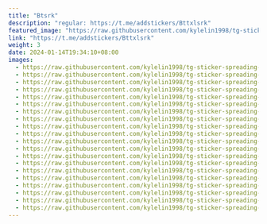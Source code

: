 ```yaml
---
title: "Btsrk"
description: "regular: https://t.me/addstickers/Bttxlsrk"
featured_image: "https://raw.githubusercontent.com/kylelin1998/tg-sticker-spreading-worldwide-images/main/img/ca73a706-2292-4c79-bbeb-bcfa4b80a855.jpg"
link: "https://t.me/addstickers/Bttxlsrk"
weight: 3
date: 2024-01-14T19:34:10+08:00
images:
  - https://raw.githubusercontent.com/kylelin1998/tg-sticker-spreading-worldwide-images/main/img/ca73a706-2292-4c79-bbeb-bcfa4b80a855.jpg
  - https://raw.githubusercontent.com/kylelin1998/tg-sticker-spreading-worldwide-images/main/img/ed26ae2b-dd70-4c37-9432-623c11c477e1.jpg
  - https://raw.githubusercontent.com/kylelin1998/tg-sticker-spreading-worldwide-images/main/img/cecaa8c3-da52-4b1a-8eeb-dfb91df46bd5.jpg
  - https://raw.githubusercontent.com/kylelin1998/tg-sticker-spreading-worldwide-images/main/img/6f104e76-b3c5-4483-991e-0798b22c3ca4.jpg
  - https://raw.githubusercontent.com/kylelin1998/tg-sticker-spreading-worldwide-images/main/img/d1215af9-02c8-4250-a01e-2832066a41ee.jpg
  - https://raw.githubusercontent.com/kylelin1998/tg-sticker-spreading-worldwide-images/main/img/74c9633a-c61b-452a-a501-77a77caed922.jpg
  - https://raw.githubusercontent.com/kylelin1998/tg-sticker-spreading-worldwide-images/main/img/e1c61796-6070-424e-8d4d-21407b4b8c65.jpg
  - https://raw.githubusercontent.com/kylelin1998/tg-sticker-spreading-worldwide-images/main/img/ae296fa2-995b-4a0f-8180-5761d15bb95d.jpg
  - https://raw.githubusercontent.com/kylelin1998/tg-sticker-spreading-worldwide-images/main/img/7633533a-f8df-4392-933b-259bb7f953db.jpg
  - https://raw.githubusercontent.com/kylelin1998/tg-sticker-spreading-worldwide-images/main/img/db587510-8d98-49be-9f05-0cfa852a680d.jpg
  - https://raw.githubusercontent.com/kylelin1998/tg-sticker-spreading-worldwide-images/main/img/c2234986-607c-4b30-bd99-9560a18d51df.jpg
  - https://raw.githubusercontent.com/kylelin1998/tg-sticker-spreading-worldwide-images/main/img/426217a4-e9a7-4a93-a2cb-6b491d1b4cdb.jpg
  - https://raw.githubusercontent.com/kylelin1998/tg-sticker-spreading-worldwide-images/main/img/4cc79208-3c47-4c98-b408-14d88b034558.jpg
  - https://raw.githubusercontent.com/kylelin1998/tg-sticker-spreading-worldwide-images/main/img/f56363e6-2cae-46b9-92c4-e3314b32f1c2.jpg
  - https://raw.githubusercontent.com/kylelin1998/tg-sticker-spreading-worldwide-images/main/img/1beb90fd-9c82-4dbd-bce8-3c701ec80c03.jpg
  - https://raw.githubusercontent.com/kylelin1998/tg-sticker-spreading-worldwide-images/main/img/e2ec9541-4b38-4c4e-bc22-fe01a3801373.jpg
  - https://raw.githubusercontent.com/kylelin1998/tg-sticker-spreading-worldwide-images/main/img/539eb05e-e900-452f-b27e-6bebde21eb47.jpg
  - https://raw.githubusercontent.com/kylelin1998/tg-sticker-spreading-worldwide-images/main/img/4aa0f62a-38fd-43e9-8b39-8782f6d5f24e.jpg
  - https://raw.githubusercontent.com/kylelin1998/tg-sticker-spreading-worldwide-images/main/img/8348549e-48d9-425f-96b8-2e44d0739f12.jpg
  - https://raw.githubusercontent.com/kylelin1998/tg-sticker-spreading-worldwide-images/main/img/780eeea7-2596-4203-8cc9-f831659c47c2.jpg
---
```

